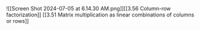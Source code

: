 ![[Screen Shot 2024-07-05 at 6.14.30 AM.png]][[3.56 Column-row factorization]]
[[3.51 Matrix multiplication as linear combinations of columns or rows]]